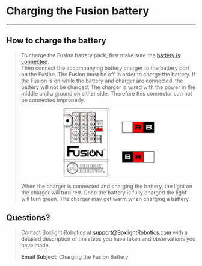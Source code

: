 # **Charging the Fusion battery**
-----
## **How to charge the battery**
>To charge the Fusion battery pack, first make sure the [battery is connected](Connect_Battery.md).  
>Then connect the accompanying battery charger to the battery port on the Fusion. The Fusion must be off in order to charge the battery. If the Fusion is on while the battery and charger are connected, the battery will not be charged. The charger is wired with the power in the middle and a ground on either side. Therefore this connector can not be connected improperly.
>
>![](img/Fusion_Controller/Charger.png)
>
>When the charger is connected and charging the battery, the light on the charger will turn red. Once the battery is fully charged the light will turn green. The charger may get warm when charging a battery..

## **Questions?**
>Contact Boxlight Robotics at [support@BoxlightRobotics.com](mailto:support@BoxlightRobotics.com) with a detailed description of the steps you have taken and observations you have made.
>
>**Email Subject**: Charging the Fusion Battery
